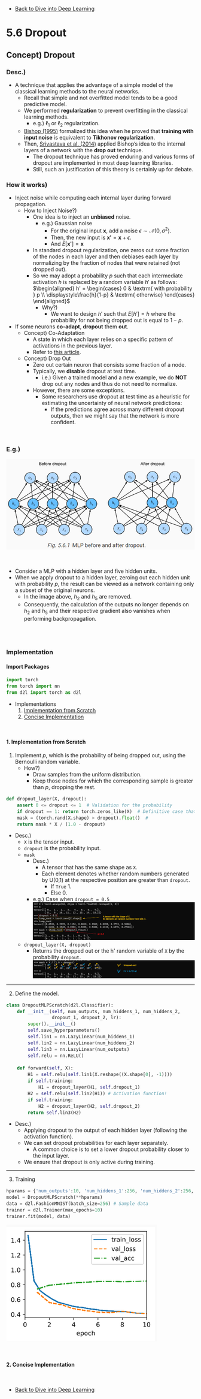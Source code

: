 * [Back to Dive into Deep Learning](../../main.md)

# 5.6 Dropout

## Concept) Dropout
### Desc.)
- A technique that applies the advantage of a simple model of the classical learning methods to the neural networks.
  - Recall that simple and not overfitted model tends to be a good predictive model.
  - We performed **regularization** to prevent overfitting in the classical learning methods.
    - e.g.) $\ell_1$ or $\ell_2$ regularization.
  - [Bishop (1995)](https://d2l.ai/chapter_references/zreferences.html#id17) formalized this idea when he proved that **training with input noise** is equivalent to **Tikhonov regularization**.
  - Then, [Srivastava et al. (2014)](https://d2l.ai/chapter_references/zreferences.html#id265) applied Bishop’s idea to the internal layers of a network with the **drop out** technique.
    - The dropout technique has proved enduring and various forms of dropout are implemented in most deep learning libraries.
    - Still, such an justification of this theory is certainly up for debate.

### How it works)
- Inject noise while computing each internal layer during forward propagation.
  - How to Inject Noise?)
     - One idea is to inject an **unbiased** noise.
       - e.g.) Gaussian noise
         - For the original input $\mathbf{x}$, add a noise $\epsilon\sim\mathcal{N}(0,\sigma^2)$.
         - Then, the new input is $\mathbf{x'} = \mathbf{x}+\epsilon$.
         - And $E[\mathbf{x'}] = \mathbf{x}$
     - In standard dropout regularization, one zeros out some fraction of the nodes in each layer and then debiases each layer by normalizing by the fraction of nodes that were retained (not dropped out). 
     - So we may adopt a probability $p$ such that each intermediate activation $h$  is replaced by a random variable $h'$ as follows:   
        $`\begin{aligned}
        h' =
        \begin{cases}
            0 & \textrm{ with probability } p \\
            \displaystyle\frac{h}{1-p} & \textrm{ otherwise}
        \end{cases}
        \end{aligned}`$
       - Why?)
         - We want to design $h'$ such that $E[h']=h$ where the probability for not being dropped out is equal to $1-p$.
- If some neurons **co-adapt**, **dropout** them **out**.
  - Concept) Co-Adaptation
    - A state in which each layer relies on a specific pattern of activations in the previous layer.
    - Refer to [this article](https://hyeonnii.tistory.com/254).
  - Concept) Drop Out
    - Zero out certain neuron that consists some fraction of a node.   
    - Typically, we **disable** dropout at test time. 
      - i.e.) Given a trained model and a new example, we do **NOT** drop out any nodes and thus do not need to normalize. 
    - However, there are some exceptions.
      - Some researchers use dropout at test time as a heuristic for estimating the uncertainty of neural network predictions: 
        - If the predictions agree across many different dropout outputs, then we might say that the network is more confident.

<br>

### E.g.)   
![](images/001.png)

<br>

- Consider a MLP with a hidden layer and five hidden units.
- When we apply dropout to a hidden layer, zeroing out each hidden unit with probability $p$, the result can be viewed as a network containing only a subset of the original neurons.
  - In the image above, $h_2$ and $h_5$ are removed.
  - Consequently, the calculation of the outputs no longer depends on $h_2$ and $h_5$ and their respective gradient also vanishes when performing backpropagation.

<br>


<br>

### Implementation
#### Import Packages
```python
import torch
from torch import nn
from d2l import torch as d2l
```

- Implementations
  1. [Implementation from Scratch](#1-implementation-from-scratch)   
  2. [Concise Implementation](#2-concise-implementation)

<br>

#### 1. Implementation from Scratch
1. Implement $p$, which is the probability of being dropped out, using the Bernoulli random variable.
   - How?)
     - Draw samples from the uniform distribution.
     - Keep those nodes for which the corresponding sample is greater than $p$, dropping the rest.
```python
def dropout_layer(X, dropout):
    assert 0 <= dropout <= 1  # Validation for the probability
    if dropout == 1: return torch.zeros_like(X)  # Definitive case that p is equal to 1. No need for further calculation.
    mask = (torch.rand(X.shape) > dropout).float()  # 
    return mask * X / (1.0 - dropout)
```

- Desc.)
  - ```X``` is the tensor input.
  - ```dropout``` is the probability input.
  - ```mask```
    - Desc.)
      - A tensor that has the same shape as ```X```.
      - Each element denotes whether random numbers generated by U(0,1) at the respective position are greater than ```dropout```.
        - If ```True``` 1.
        - Else 0.
    - e.g.) Case when ```dropout = 0.5```   
      ![](images/002.png)
  - ```dropout_layer(X, dropout)```
    - Returns the dropped out or the h' random variable of ```X``` by the probability ```dropout```.   
      ![](images/003.png)

---

2. Define the model.
```python
class DropoutMLPScratch(d2l.Classifier):
    def __init__(self, num_outputs, num_hiddens_1, num_hiddens_2,
                 dropout_1, dropout_2, lr):
        super().__init__()
        self.save_hyperparameters()
        self.lin1 = nn.LazyLinear(num_hiddens_1)
        self.lin2 = nn.LazyLinear(num_hiddens_2)
        self.lin3 = nn.LazyLinear(num_outputs)
        self.relu = nn.ReLU()

    def forward(self, X):
        H1 = self.relu(self.lin1(X.reshape((X.shape[0], -1))))
        if self.training:
            H1 = dropout_layer(H1, self.dropout_1)
        H2 = self.relu(self.lin2(H1)) # Activation function!
        if self.training:
            H2 = dropout_layer(H2, self.dropout_2)
        return self.lin3(H2)
```
- Desc.)
  - Applying dropout to the output of each hidden layer (following the activation function).
  - We can set dropout probabilities for each layer separately. 
    - A common choice is to set a lower dropout probability closer to the input layer. 
  - We ensure that dropout is only active during training.
---
3. Training
```python
hparams = {'num_outputs':10, 'num_hiddens_1':256, 'num_hiddens_2':256, 'dropout_1':0.5, 'dropout_2':0.5, 'lr':0.1}
model = DropoutMLPScratch(**hparams)
data = d2l.FashionMNIST(batch_size=256) # Sample data
trainer = d2l.Trainer(max_epochs=10)
trainer.fit(model, data)
```
![](images/004.png)



<br>

#### 2. Concise Implementation


<br>

* [Back to Dive into Deep Learning](../../main.md)